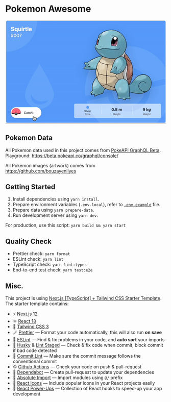 # Pokemon Awesome

![Pokemon Awesome thumbnail](./public/images/pokemon-catcher-catching.gif)

## Pokemon Data

All Pokemon data used in this project comes from [PokeAPI GraphQL Beta](https://pokeapi.co/docs/graphql).  
Playground: https://beta.pokeapi.co/graphql/console/

All Pokemon images (artwork) comes from https://github.com/bouzayenilyes

## Getting Started

1. Install dependencies using `yarn install`.
2. Prepare environment variables (`.env.local`), refer to [`.env.example`](./.env.example) file.
3. Prepare data using `yarn prepare-data`.
4. Run development server using `yarn dev`.

For production, use this script: `yarn build && yarn start`

## Quality Check

- Prettier check: `yarn format`
- ESLint check: `yarn lint`
- TypeScript check: `yarn lint:types`
- End-to-end test check: `yarn test:e2e`

## Misc.

This project is using [Next.js [TypeScript] + Tailwind CSS Starter Template](https://github.com/afiiif/nextjs-ts-starter-template).  
The starter template contains:

- ⚡️ [Next.js 12](https://nextjs.org/)
- ⚛️ [React 18](https://reactjs.org/)
- 🎐 [Tailwind CSS 3](https://tailwindcss.com/)
- 🪄 [Prettier](https://prettier.io/) — Format your code automatically, this will also run **on save**
- 🧼 [ESLint](https://eslint.org/) — Find & fix problems in your code, and **auto sort** your imports
- 🐶 [Husky](https://www.npmjs.com/package/husky) & [Lint Staged](https://www.npmjs.com/package/lint-staged) — Check & fix code when commit, block commit if bad code detected
- 📜 [Commit Lint](https://github.com/conventional-changelog/commitlint) — Make sure the commit message follows the conventional commit
- ⚙️ [Github Actions](https://github.com/features/actions) — Check your code on push & pull-request
- 🤖 [Dependabot](https://github.com/dependabot) — Create pull-request to update your dependencies
- 🔗 [Absolute Import](./tsconfig.json) — Import modules using `@/` prefix
- 💟 [React Icons](https://react-icons.github.io/react-icons/) — Include popular icons in your React projects easily
- 🌟 [React Power-Ups](https://github.com/afiiif/react-power-ups) — Collection of React hooks to speed-up your app development
